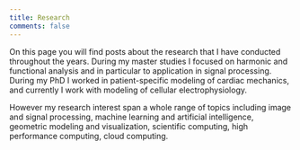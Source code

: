 ```yaml
---
title: Research
comments: false
---
```

On this page you will find posts about the research that I have
conducted throughout the years. During my master studies I focused
on harmonic and functional analysis and in particular to application
in signal processing. During my PhD I worked in patient-specific modeling of cardiac
mechanics, and currently I work with modeling of cellular
electrophysiology.

However my research interest span a whole range of
topics including image and signal processing, machine learning and
artificial intelligence, geometric modeling and visualization,
scientific computing, high performance computing, cloud computing.
